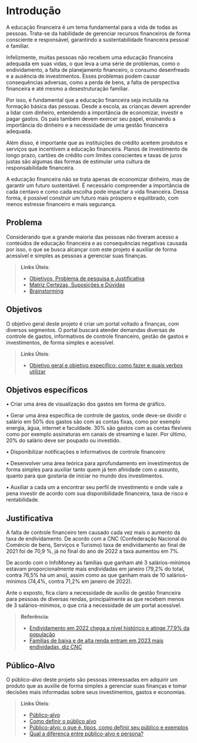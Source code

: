 # Introdução

A educação financeira é um tema fundamental para a vida de todas as pessoas. Trata-se da habilidade de gerenciar recursos financeiros de forma consciente e responsável, garantindo a sustentabilidade financeira pessoal e familiar.

Infelizmente, muitas pessoas não recebem uma educação financeira adequada em suas vidas, o que leva a uma série de problemas, como o endividamento, a falta de planejamento financeiro, o consumo desenfreado e a ausência de investimentos. Esses problemas podem causar consequências adversas, como a perda de bens, a falta de perspectiva financeira e até mesmo a desestruturação familiar.

Por isso, é fundamental que a educação financeira seja incluída na formação básica das pessoas. Desde a escola, as crianças devem aprender a lidar com dinheiro, entendendo a importância de economizar, investir e pagar gastos. Os pais também devem exercer seu papel, ensinando a importância do dinheiro e a necessidade de uma gestão financeira adequada. 

Além disso, é importante que as instituições de crédito aceitem produtos e serviços que incentivem a educação financeira. Planos de investimento de longo prazo, cartões de crédito com limites conscientes e taxas de juros justas são algumas das formas de estimular uma cultura de responsabilidade financeira. 

A educação financeira não se trata apenas de economizar dinheiro, mas de garantir um futuro sustentável. É necessário compreender a importância de cada centavo e como cada escolha pode impactar a vida financeira. Dessa forma, é possível construir um futuro mais próspero e equilibrado, com menos estresse financeiro e mais segurança.


## Problema

Considerando que a grande maioria das pessoas não tiveram acesso a conteúdos de educação financeira e as consequências negativas causada por isso, o que se busca alcançar com este projeto é auxiliar de forma acessível e simples as pessoas a gerenciar suas finanças.

> **Links Úteis**:
> - [Objetivos, Problema de pesquisa e Justificativa](https://medium.com/@versioparole/objetivos-problema-de-pesquisa-e-justificativa-c98c8233b9c3)
> - [Matriz Certezas, Suposições e Dúvidas](https://medium.com/educa%C3%A7%C3%A3o-fora-da-caixa/matriz-certezas-suposi%C3%A7%C3%B5es-e-d%C3%BAvidas-fa2263633655)
> - [Brainstorming](https://www.euax.com.br/2018/09/brainstorming/)

## Objetivos

O objetivo geral deste projeto é criar um portal voltado a finanças, com diversos segmentos. O portal buscará atender demandas diversas de controle de gastos, informativos de controle financeiro, gestão de gastos e investimentos, de forma simples e acessível.
 
> **Links Úteis**:
> - [Objetivo geral e objetivo específico: como fazer e quais verbos utilizar](https://blog.mettzer.com/diferenca-entre-objetivo-geral-e-objetivo-especifico/)
 
## Objetivos específicos 

• Criar uma área de visualização dos gastos em forma de gráfico. 

• Gerar uma área específica de controle de gastos, onde deve-se dividir o salário em 50% dos gastos são com as contas fixas, como por exemplo energia, água, internet e faculdade. 30% são gastos com as contas flexíveis como por exemplo assinaturas em canais de streaming e lazer. Por último, 20% do salário deve ser poupado ou investido. 

 • Disponibilizar notificações e informativos de controle financeiro 
 
 • Desenvolver uma área teórica para aprofundamento em investimentos de forma simples para auxiliar tanto quem já tem afinidade com o assunto, quanto para que gostaria de iniciar no mundo dos investimentos. 
 
 • Auxiliar a cada um a encontrar seu perfil de investimento e onde vale a pena investir de acordo com sua disponibilidade financeira, taxa de risco e rentabilidade.


## Justificativa

A falta de controle financeiro tem causado cada vez mais o aumento da taxa de endividamento. De acordo com a CNC (Confederação Nacional do Comércio de bens, Serviços e Turismo) taxa de endividamento ao final de 2021 foi de 70,9 %, já no final do ano de 2022 a taxa aumentou em 7%. 

 De acordo com o InfoMoney as famílias que ganham até 3 salários-mínimos estavam proporcionalmente mais endividadas em janeiro (79,2% do total, contra 76,5% há um ano), assim como as que ganham mais de 10 salários-mínimos (74,4%, contra 71,2% em janeiro de 2022). 
 
 Ante o exposto, fica claro a necessidade de auxílio de gestão financeira para pessoas de diversas rendas, principalmente as que recebem menos de 3 salários-mínimos, o que cria a necessidade de um portal acessível.


> **Referência**:
> - [Endividamento em 2022 chega a nível histórico e atinge 77,9% da população](https://www.em.com.br/app/noticia/economia/2023/01/19/internas_economia,1446752/endividamento-em-2022-chega-a-nivel-historico-e-atinge-77-9-da-populacao.shtml)
> - [Famílias de baixa e de alta renda entram em 2023 mais endividadas, diz CNC](https://www.infomoney.com.br/minhas-financas/familias-de-baixa-e-de-alta-renda-entram-em-2023-mais-endividadas-diz-cnc/)

## Público-Alvo

O público-alvo deste projeto são pessoas interessadas em adquirir um produto que as auxilie de forma simples a gerenciar suas finanças e tomar decisões mais informadas sobre seus investimentos, gastos e economias.

> **Links Úteis**:
> - [Público-alvo](https://blog.hotmart.com/pt-br/publico-alvo/)
> - [Como definir o público alvo](https://exame.com/pme/5-dicas-essenciais-para-definir-o-publico-alvo-do-seu-negocio/)
> - [Público-alvo: o que é, tipos, como definir seu público e exemplos](https://klickpages.com.br/blog/publico-alvo-o-que-e/)
> - [Qual a diferença entre público-alvo e persona?](https://rockcontent.com/blog/diferenca-publico-alvo-e-persona/)
